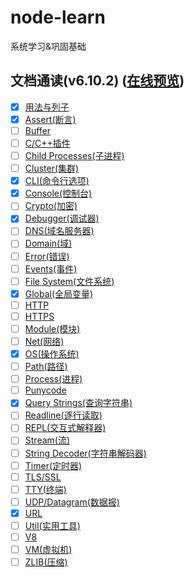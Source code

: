 # node-learn

系统学习&巩固基础

## 文档通读(v6.10.2) ([在线预览](https://favers.github.io/node-learn/))

- [x] [用法与列子](./docs/hello.md)
- [x] [Assert(断言)](./docs/assert.md)
- [ ] [Buffer](./docs/buffer.md)
- [ ] [C/C++插件](./docs/c.md)
- [ ] [Child Processes(子进程)](./docs/child-processes.md)
- [ ] [Cluster(集群)](./docs/cluster.md)
- [x] [CLI(命令行选项)](./docs/cli.md)
- [x] [Console(控制台)](./docs/console.md)
- [ ] [Crypto(加密)](./docs/crypto.md)
- [x] [Debugger(调试器)](./docs/debugger.md)
- [ ] [DNS(域名服务器)](./docs/dns.md)
- [ ] [Domain(域)](./docs/domain.md)
- [ ] [Error(错误)](./docs/error.md)
- [ ] [Events(事件)](./docs/events.md)
- [ ] [File System(文件系统)](./docs/flie-system.md)
- [x] [Global(全局变量)](./docs/global.md)
- [ ] [HTTP](./docs/http.md)
- [ ] [HTTPS](./docs/https.md)
- [ ] [Module(模块)](./docs/module.md)
- [ ] [Net(网络)](./docs/net.md)
- [x] [OS(操作系统)](./docs/os.md)
- [ ] [Path(路径)](./docs/path.md)
- [ ] [Process(进程)](./docs/Process.md)
- [ ] [Punycode](./docs/punycode.md)
- [x] [Query Strings(查询字符串)](./docs/query-strings.md)
- [ ] [Readline(逐行读取)](./docs/readline.md)
- [ ] [REPL(交互式解释器)](./docs/repl.md)
- [ ] [Stream(流)](./docs/stream.md)
- [ ] [String Decoder(字符串解码器)](./docs/string-decoder.md)
- [ ] [Timer(定时器)](./docs/timer.md)
- [ ] [TLS/SSL](./docs/tls.md)
- [ ] [TTY(终端)](./docs/tty.md)
- [ ] [UDP/Datagram(数据报)](./docs/udp.md)
- [x] [URL](./docs/url.md)
- [ ] [Util(实用工具)](./docs/util.md)
- [ ] [V8](./docs/v8.md)
- [ ] [VM(虚拟机)](./docs/vm.md)
- [ ] [ZLIB(压缩)](./docs/zlib.md)